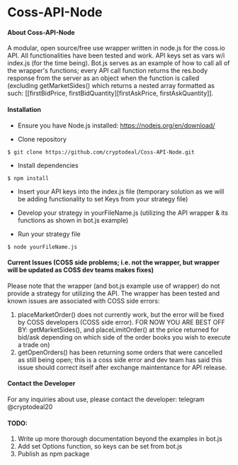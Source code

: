 # Coss-API-Node

#### About Coss-API-Node

A modular, open source/free use wrapper written in node.js for the coss.io API. All functionalities have been tested and work. API keys set as vars w/i index.js (for the time being). Bot.js serves as an example of how to call all of the wrapper's functions; every API call function returns the res.body response from the server as an object when the function is called (excluding getMarketSides() which returns a nested array formatted as such: [[firstBidPrice, firstBidQuantity][firstAskPrice, firstAskQuantity]].

#### Installation

* Ensure you have Node.js installed:
https://nodejs.org/en/download/

* Clone repository
```
$ git clone https://github.com/cryptodeal/Coss-API-Node.git

```
* Install dependencies

```
$ npm install
```

* Insert your API keys into the index.js file (temporary solution as we will be adding functionality to set Keys from your strategy file)
* Develop your strategy in yourFileName.js (utilizing the API wrapper & its functions as shown in bot.js example)

* Run your strategy file
```
$ node yourFileName.js
```
#### Current Issues (COSS side problems; i.e. not the wrapper, but wrapper will be updated as COSS dev teams makes fixes)

Please note that the wrapper (and bot.js example use of wrapper) do not provide a strategy for utilizing the API. The wrapper has been tested and known issues are associated with COSS side errors:

1. placeMarketOrder() does not currently work, but the error will be fixed by COSS developers (COSS side error). FOR NOW YOU ARE BEST OFF BY: getMarketSides(), and placeLimitOrder() at the price returned for bid/ask depending on which side of the order books you wish to execute a trade on)
2. getOpenOrders() has been returning some orders that were cancelled as still being open; this is a coss side error and dev team has said this issue should correct itself after exchange maintentance for API release.

#### Contact the Developer

For any inquiries about use, please contact the developer: telegram @cryptodeal20

#### TODO:
1. Write up more thorough documentation beyond the examples in bot.js 
2. Add set Options function, so keys can be set from bot.js 
3. Publish as npm package
